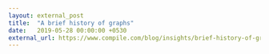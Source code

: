 ```yaml
---
layout: external_post
title:  "A brief history of graphs"
date:   2019-05-28 00:00:00 +0530
external_url: https://www.compile.com/blog/insights/brief-history-of-graphs/
---
```

